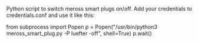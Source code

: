 Python script to switch meross smart plugs on/off.
Add your credentials to credentials.conf and use it like this:

from subprocess import Popen
p = Popen("/usr/bin/python3 meross_smart_plug.py -P luefter -off", shell=True)
p.wait()

